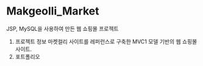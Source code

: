 # Makgeolli_Market
JSP, MySQL을 사용하여 만든 웹 쇼핑몰 프로젝트
1) 프로젝트 정보
   마켓컬리 사이트를 레퍼런스로 구축한 MVC1 모델 기반의 웹 쇼핑몰 사이트.
2) 포트폴리오

